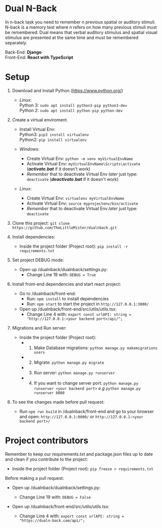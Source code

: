 # Dual N-Back

In n-back task you need to remember n previous spatial or auditory stimuli. N-back is a memory test where n refers on how many previous stimuli must be remembered. Dual means that verbal auditory stimulus and spatial visual stimulus are presented at the same time and must be remembered separately.

Back-End: **Django**  
Front-End: **React with TypeScript**

# Setup

1. Download and Install Python (https://www.python.org/)

   - _Linux_:  
      Python 3: `sudo apt install python3-pip python3-dev`  
      Python 2: `sudo apt install python-pip python-dev`

2. Create a virtual enviroment.

   - Install Virtual Env:  
      Python3: `pip3 install virtualenv`  
      Python2: `pip install virtualenv`

   - _Windows_:
     - Create Virtual Env: `python -m venv myVirtualEnvName`
     - Activate Virtual Env: `myVirtualEnvName\Scripts\activate` (**_activate.bat_** if it doesn't work)
     - _Remember_ that to deactivate Virtual Env _later_ just type: `deactivate` (**_deactivate.bat_** if it doesn't work)
   - _Linux_:
     - Create Virtual Env: `virtualenv myVirtualEnvName`
     - Activate Virtual Env: `source myprojectenv/bin/activate`
     - _Remember_ that to deactivate Virtual Env _later_ just type: `deactivate`

3. Clone this project: `git clone https://github.com/TheLittleMister/dualnback.git`

4. Install dependencies:

   - Inside the project folder (Project root): `pip install -r requirements.txt`

5. Set project DEBUG mode:

   - Open up /dualnback/dualnback/settings.py:
     - Change Line 19 with: `DEBUG = True`

6. Install front-end dependencies and start react project:

   - Go to /dualnback/front-end:
     - Run: `npm install` to install dependencies
     - Run: `npm start` to start the project in `http://127.0.0.1:3000/`
   - Open up /dualnback/front-end/src/utils/utils.tsx:
     - Change Line 4 with: `export const urlAPI: string = "http://127.0.0.1:<your backend port>/api/";`

7. Migrations and Run server:

   - Inside the project folder (Project root):
     - 1. Make Database migrations: `python manage.py makemigrations users`
     - 2. Migrate: `python manage.py migrate`
     - 3. Run server: `python manage.py runserver`
     - 4. If you want to change server port: `python manage.py runserver <your backend port>` _e.g_ `python manage.py runserver 8080`

8. To see the changes made before pull request:

   - Run `npm run build` in /dualnback/front-end and go to your browser and open: `http://127.0.0.1:8000/` or `http://127.0.0.1:<your backend port>/`

# Project contributors

Remember to keep our requirements.txt and package.json files up to date and clean if you contribute to the project:

- Inside the project folder (Project root): `pip freeze > requirements.txt`

Before making a pull request:

- Open up /dualnback/dualnback/settings.py:

  - Change Line 19 with: `DEBUG = False`

- Open up /dualnback/front-end/src/utils/utils.tsx:

  - Change Line 4 with: `export const urlAPI: string = "https://dualn-back.com/api/";`
